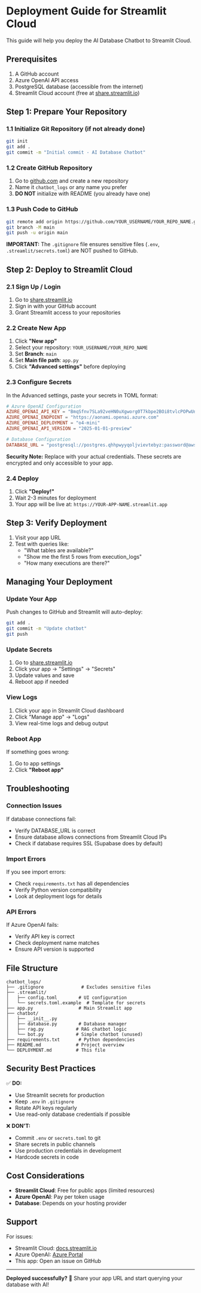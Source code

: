 # Deployment Guide for Streamlit Cloud

This guide will help you deploy the AI Database Chatbot to Streamlit Cloud.

## Prerequisites

1. A GitHub account
2. Azure OpenAI API access
3. PostgreSQL database (accessible from the internet)
4. Streamlit Cloud account (free at [share.streamlit.io](https://share.streamlit.io))

## Step 1: Prepare Your Repository

### 1.1 Initialize Git Repository (if not already done)

```bash
git init
git add .
git commit -m "Initial commit - AI Database Chatbot"
```

### 1.2 Create GitHub Repository

1. Go to [github.com](https://github.com) and create a new repository
2. Name it `chatbot_logs` or any name you prefer
3. **DO NOT** initialize with README (you already have one)

### 1.3 Push Code to GitHub

```bash
git remote add origin https://github.com/YOUR_USERNAME/YOUR_REPO_NAME.git
git branch -M main
git push -u origin main
```

**IMPORTANT:** The `.gitignore` file ensures sensitive files (`.env`, `.streamlit/secrets.toml`) are NOT pushed to GitHub.

## Step 2: Deploy to Streamlit Cloud

### 2.1 Sign Up / Login

1. Go to [share.streamlit.io](https://share.streamlit.io)
2. Sign in with your GitHub account
3. Grant Streamlit access to your repositories

### 2.2 Create New App

1. Click **"New app"**
2. Select your repository: `YOUR_USERNAME/YOUR_REPO_NAME`
3. Set **Branch**: `main`
4. Set **Main file path**: `app.py`
5. Click **"Advanced settings"** before deploying

### 2.3 Configure Secrets

In the Advanced settings, paste your secrets in TOML format:

```toml
# Azure OpenAI Configuration
AZURE_OPENAI_API_KEY = "BmqSfnv7SLa92veHN0uXgworg0T7kbpe2BOi8tvlcPOPwUnYhrl5JQQJ99BDACYeBjFXJ3w3AAABACOGZlOo"
AZURE_OPENAI_ENDPOINT = "https://aonami.openai.azure.com"
AZURE_OPENAI_DEPLOYMENT = "o4-mini"
AZURE_OPENAI_API_VERSION = "2025-01-01-preview"

# Database Configuration
DATABASE_URL = "postgresql://postgres.qhhpwyyqoljvievtebyz:password@aws-1-ap-south-1.pooler.supabase.com:5432/postgres"
```

**Security Note:** Replace with your actual credentials. These secrets are encrypted and only accessible to your app.

### 2.4 Deploy

1. Click **"Deploy!"**
2. Wait 2-3 minutes for deployment
3. Your app will be live at: `https://YOUR-APP-NAME.streamlit.app`

## Step 3: Verify Deployment

1. Visit your app URL
2. Test with queries like:
   - "What tables are available?"
   - "Show me the first 5 rows from execution_logs"
   - "How many executions are there?"

## Managing Your Deployment

### Update Your App

Push changes to GitHub and Streamlit will auto-deploy:

```bash
git add .
git commit -m "Update chatbot"
git push
```

### Update Secrets

1. Go to [share.streamlit.io](https://share.streamlit.io)
2. Click your app → "Settings" → "Secrets"
3. Update values and save
4. Reboot app if needed

### View Logs

1. Click your app in Streamlit Cloud dashboard
2. Click "Manage app" → "Logs"
3. View real-time logs and debug output

### Reboot App

If something goes wrong:
1. Go to app settings
2. Click **"Reboot app"**

## Troubleshooting

### Connection Issues

If database connections fail:
- Verify DATABASE_URL is correct
- Ensure database allows connections from Streamlit Cloud IPs
- Check if database requires SSL (Supabase does by default)

### Import Errors

If you see import errors:
- Check `requirements.txt` has all dependencies
- Verify Python version compatibility
- Look at deployment logs for details

### API Errors

If Azure OpenAI fails:
- Verify API key is correct
- Check deployment name matches
- Ensure API version is supported

## File Structure

```
chatbot_logs/
├── .gitignore              # Excludes sensitive files
├── .streamlit/
│   ├── config.toml        # UI configuration
│   └── secrets.toml.example  # Template for secrets
├── app.py                 # Main Streamlit app
├── chatbot/
│   ├── __init__.py
│   ├── database.py        # Database manager
│   ├── rag.py            # RAG chatbot logic
│   └── bot.py            # Simple chatbot (unused)
├── requirements.txt       # Python dependencies
├── README.md             # Project overview
└── DEPLOYMENT.md         # This file
```

## Security Best Practices

✅ **DO:**
- Use Streamlit secrets for production
- Keep `.env` in `.gitignore`
- Rotate API keys regularly
- Use read-only database credentials if possible

❌ **DON'T:**
- Commit `.env` or `secrets.toml` to git
- Share secrets in public channels
- Use production credentials in development
- Hardcode secrets in code

## Cost Considerations

- **Streamlit Cloud**: Free for public apps (limited resources)
- **Azure OpenAI**: Pay per token usage
- **Database**: Depends on your hosting provider

## Support

For issues:
- Streamlit Cloud: [docs.streamlit.io](https://docs.streamlit.io)
- Azure OpenAI: [Azure Portal](https://portal.azure.com)
- This app: Open an issue on GitHub

---

**Deployed successfully?** 🎉 Share your app URL and start querying your database with AI!
